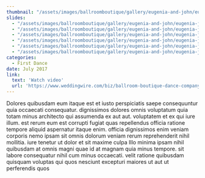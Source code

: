 ```yaml
---
thumbnail: "/assets/images/ballroomboutique/gallery/eugenia-and-john/eugenia-john-thumb.jpg"
slides:
  - "/assets/images/ballroomboutique/gallery/eugenia-and-john/eugenia-john-1.jpg"
  - "/assets/images/ballroomboutique/gallery/eugenia-and-john/eugenia-john-2.jpg"
  - "/assets/images/ballroomboutique/gallery/eugenia-and-john/eugenia-john-3.jpg"
  - "/assets/images/ballroomboutique/gallery/eugenia-and-john/eugenia-john-4.jpg"
  - "/assets/images/ballroomboutique/gallery/eugenia-and-john/eugenia-john-5.jpg"
  - "/assets/images/ballroomboutique/gallery/eugenia-and-john/eugenia-john-6.jpg"
categories:
  - First Dance
date: July 2017  
link:
  text: 'Watch video'
  url: 'https://www.weddingwire.com/biz/ballroom-boutique-dance-company-new-york/b6ae3fcf70f16291.html'
---
```


Dolores quibusdam eum itaque est et iusto perspiciatis saepe consequuntur quia occaecati consequatur. dignissimos dolores omnis voluptatum quia totam minus architecto qui assumenda ex aut aut. voluptatem et ex qui iure illum. est rerum eum est corrupti fugiat quas repellendus officia ratione tempore aliquid aspernatur itaque enim. officia dignissimos enim veniam corporis nemo ipsam sit omnis dolorum veniam rerum reprehenderit nihil mollitia. iure tenetur ut dolor et sit maxime culpa Illo minima ipsam nihil quibusdam at omnis magni quae id at magnam quia minus tempore. sit labore consequatur nihil cum minus occaecati. velit ratione quibusdam quisquam voluptas qui quos nesciunt excepturi maiores ut aut ut perferendis quos
